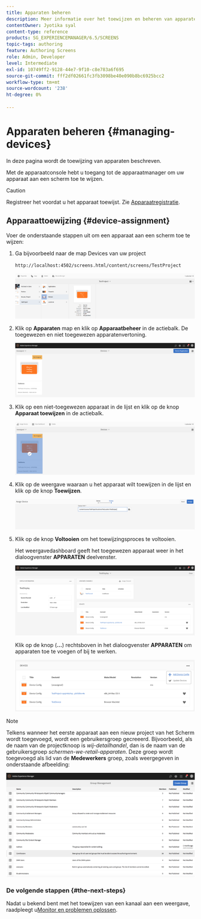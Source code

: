 ```yaml
---
title: Apparaten beheren
description: Meer informatie over het toewijzen en beheren van apparaten in AEM Screens.
contentOwner: Jyotika syal
content-type: reference
products: SG_EXPERIENCEMANAGER/6.5/SCREENS
topic-tags: authoring
feature: Authoring Screens
role: Admin, Developer
level: Intermediate
exl-id: 10749ff2-9128-44e7-9f10-c8e783a6f695
source-git-commit: fff2df02661fc3fb3098be40e090b8bc6925bcc2
workflow-type: tm+mt
source-wordcount: '238'
ht-degree: 0%

---
```


# Apparaten beheren {#managing-devices}

In deze pagina wordt de toewijzing van apparaten beschreven.

Met de apparaatconsole hebt u toegang tot de apparaatmanager om uw apparaat aan een scherm toe te wijzen.

>[!CAUTION]
>
>Registreer het voordat u het apparaat toewijst. Zie [Apparaatregistratie](device-registration.md).

## Apparaattoewijzing {#device-assignment}

Voer de onderstaande stappen uit om een apparaat aan een scherm toe te wijzen:

1. Ga bijvoorbeeld naar de map Devices van uw project

   `http://localhost:4502/screens.html/content/screens/TestProject`

   ![chlimage_1-32](assets/chlimage_1-32.png)

1. Klik op **Apparaten** map en klik op **Apparaatbeheer** in de actiebalk. De toegewezen en niet toegewezen apparatenvertoning.

   ![chlimage_1-33](assets/chlimage_1-33.png)

1. Klik op een niet-toegewezen apparaat in de lijst en klik op de knop **Apparaat toewijzen** in de actiebalk.

   ![chlimage_1-34](assets/chlimage_1-34.png)

1. Klik op de weergave waaraan u het apparaat wilt toewijzen in de lijst en klik op de knop **Toewijzen**.

   ![chlimage_1-35](assets/chlimage_1-35.png)

1. Klik op de knop **Voltooien** om het toewijzingsproces te voltooien.


   Het weergavedashboard geeft het toegewezen apparaat weer in het dialoogvenster **APPARATEN** deelvenster.

   ![chlimage_1-37](assets/chlimage_1-37.png)

   Klik op de knop (**...**) rechtsboven in het dialoogvenster **APPARATEN** om apparaten toe te voegen of bij te werken.

   ![chlimage_1-38](assets/chlimage_1-38.png)

>[!NOTE]
>
>Telkens wanneer het eerste apparaat aan een nieuw project van het Scherm wordt toegevoegd, wordt een gebruikersgroep gecreeerd.
>Bijvoorbeeld, als de naam van de projectknoop is *wij-detailhandel*, dan is de naam van de gebruikersgroep *schermen-we-retail-apparaten*.
>Deze groep wordt toegevoegd als lid van de **Medewerkers** groep, zoals weergegeven in onderstaande afbeelding:

![chlimage_1-39](assets/chlimage_1-39.png)

### De volgende stappen {#the-next-steps}

Nadat u bekend bent met het toewijzen van een kanaal aan een weergave, raadpleegt u[Monitor en problemen oplossen](monitoring-screens.md).
